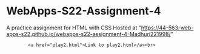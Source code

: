 # WebApps-S22-Assignment-4
A practice assignment for HTML with CSS
Hosted at "https://44-563-web-apps-s22.github.io/webapps-s22-assignment-4-Madhuri221998/"


            <a href="play2.html">Link to play2.html</a><br>
